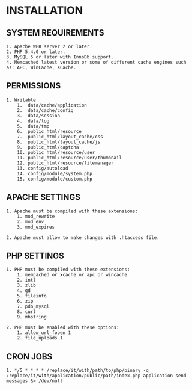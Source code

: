 # INSTALLATION

## SYSTEM REQUIREMENTS

    1. Apache WEB server 2 or later.
    2. PHP 5.4.0 or later.
    3. MySQL 5 or later with InnoDb support.
    4. Memcached latest version or some of different cache engines such as: APC, WinCache, XCache.

## PERMISSIONS

    1. Writable
        1.  data/cache/application
        2.  data/cache/config
        3.  data/session
        4.  data/log
        5.  data/tmp
        6.  public_html/resource
        7.  public_html/layout_cache/css
        8.  public_html/layout_cache/js
        9.  public_html/captcha
        10. public_html/resource/user
        11. public_html/resource/user/thumbnail
        12. public_html/resource/filemanager
        13. config/autoload
        14. config/module/system.php
        15. config/module/custom.php

## APACHE SETTINGS

    1. Apache must be compiled with these extensions:
        1. mod_rewrite
        2. mod_env
        3. mod_expires

    2. Apache must allow to make changes with .htaccess file.

## PHP SETTINGS

    1. PHP must be compiled with these extensions:
        1. memcached or xcache or apc or wincache
        2. intl
        3. zlib
        4. gd
        5. fileinfo
        6. zip
        7. pdo_mysql
        8. curl
        9. mbstring

    2. PHP must be enabled with these options:
        1. allow_url_fopen 1
        2. file_uploads 1

## CRON JOBS

    1. */5 * * * * /replace/it/with/path/to/php/binary -q /replace/it/with/application/public/path/index.php application send messages &> /dev/null